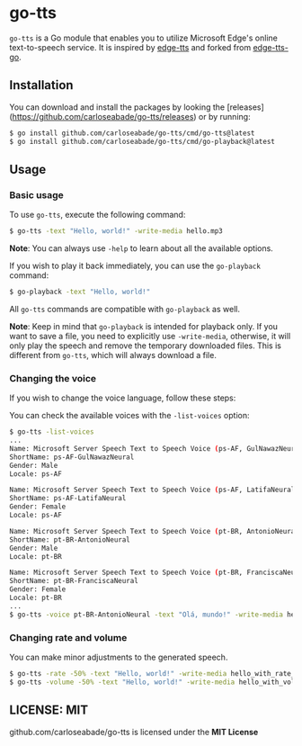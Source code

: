 # go-tts

`go-tts` is a Go module that enables you to utilize Microsoft Edge's online text-to-speech service. It is inspired by [edge-tts](https://github.com/rany2/edge-tts) and forked from [edge-tts-go](https://github.com/rany2/edge-tts).

## Installation

You can download and install the packages by looking the [releases] (https://github.com/carloseabade/go-tts/releases) or by running:

```bash
$ go install github.com/carloseabade/go-tts/cmd/go-tts@latest
$ go install github.com/carloseabade/go-tts/cmd/go-playback@latest
```

## Usage

### Basic usage

To use `go-tts`, execute the following command:

```bash
$ go-tts -text "Hello, world!" -write-media hello.mp3
```

**Note**: You can always use `-help` to learn about all the available options.

If you wish to play it back immediately, you can use the `go-playback` command:

```bash
$ go-playback -text "Hello, world!"
```

All `go-tts` commands are compatible with `go-playback` as well.

**Note**: Keep in mind that `go-playback` is intended for playback only. If you want to save a file, you need to explicitly use `-write-media`, otherwise, it will only play the speech and remove the temporary downloaded files. This is different from `go-tts`, which will always download a file.

### Changing the voice

If you wish to change the voice language, follow these steps:

You can check the available voices with the `-list-voices` option:

```bash
$ go-tts -list-voices
...
Name: Microsoft Server Speech Text to Speech Voice (ps-AF, GulNawazNeural)
ShortName: ps-AF-GulNawazNeural
Gender: Male
Locale: ps-AF

Name: Microsoft Server Speech Text to Speech Voice (ps-AF, LatifaNeural)
ShortName: ps-AF-LatifaNeural
Gender: Female
Locale: ps-AF

Name: Microsoft Server Speech Text to Speech Voice (pt-BR, AntonioNeural)
ShortName: pt-BR-AntonioNeural
Gender: Male
Locale: pt-BR

Name: Microsoft Server Speech Text to Speech Voice (pt-BR, FranciscaNeural)
ShortName: pt-BR-FranciscaNeural
Gender: Female
Locale: pt-BR
...
$ go-tts -voice pt-BR-AntonioNeural -text "Olá, mundo!" -write-media hello_in_portuguese.mp3
```

### Changing rate and volume

You can make minor adjustments to the generated speech.

```bash
$ go-tts -rate -50% -text "Hello, world!" -write-media hello_with_rate_halved.mp3
$ go-tts -volume -50% -text "Hello, world!" -write-media hello_with_volume_halved.mp3
```

## LICENSE: MIT
github.com/carloseabade/go-tts is licensed under the **MIT License**
